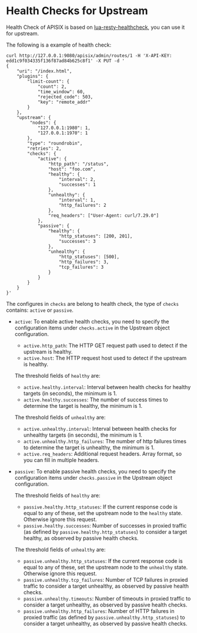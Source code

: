 <!--
#
# Licensed to the Apache Software Foundation (ASF) under one or more
# contributor license agreements.  See the NOTICE file distributed with
# this work for additional information regarding copyright ownership.
# The ASF licenses this file to You under the Apache License, Version 2.0
# (the "License"); you may not use this file except in compliance with
# the License.  You may obtain a copy of the License at
#
#     http://www.apache.org/licenses/LICENSE-2.0
#
# Unless required by applicable law or agreed to in writing, software
# distributed under the License is distributed on an "AS IS" BASIS,
# WITHOUT WARRANTIES OR CONDITIONS OF ANY KIND, either express or implied.
# See the License for the specific language governing permissions and
# limitations under the License.
#
-->

# Health Checks for Upstream

Health Check of APISIX is based on [lua-resty-healthcheck](https://github.com/Kong/lua-resty-healthcheck),
you can use it for upstream.

The following is a example of health check:

```shell
curl http://127.0.0.1:9080/apisix/admin/routes/1 -H 'X-API-KEY: edd1c9f034335f136f87ad84b625c8f1' -X PUT -d '
{
    "uri": "/index.html",
    "plugins": {
        "limit-count": {
            "count": 2,
            "time_window": 60,
            "rejected_code": 503,
            "key": "remote_addr"
        }
    },
    "upstream": {
         "nodes": {
            "127.0.0.1:1980": 1,
            "127.0.0.1:1970": 1
        },
        "type": "roundrobin",
        "retries": 2,
        "checks": {
            "active": {
                "http_path": "/status",
                "host": "foo.com",
                "healthy": {
                    "interval": 2,
                    "successes": 1
                },
                "unhealthy": {
                    "interval": 1,
                    "http_failures": 2
                },
                "req_headers": ["User-Agent: curl/7.29.0"]
            },
            "passive": {
                "healthy": {
                    "http_statuses": [200, 201],
                    "successes": 3
                },
                "unhealthy": {
                    "http_statuses": [500],
                    "http_failures": 3,
                    "tcp_failures": 3
                }
            }
        }
    }
}'
```

The configures in `checks` are belong to health check, the type of `checks`
contains: `active` or `passive`.

- `active`: To enable active health checks, you need to specify the configuration items under `checks.active` in the Upstream object configuration.

  - `active.http_path`: The HTTP GET request path used to detect if the upstream is healthy.
  - `active.host`: The HTTP request host used to detect if the upstream is healthy.

  The threshold fields of `healthy` are:
  - `active.healthy.interval`: Interval between health checks for healthy targets (in seconds), the minimum is 1.
  - `active.healthy.successes`: The number of success times to determine the target is healthy, the minimum is 1.

  The threshold fields of  `unhealthy` are:
  - `active.unhealthy.interval`: Interval between health checks for unhealthy targets (in seconds), the minimum is 1.
  - `active.unhealthy.http_failures`: The number of http failures times to determine the target is unhealthy, the minimum is 1.
  - `active.req_headers`: Additional request headers. Array format, so you can fill in multiple headers.

- `passive`: To enable passive health checks, you need to specify the configuration items under `checks.passive` in the Upstream object configuration.

  The threshold fields of `healthy` are:
  - `passive.healthy.http_statuses`: If the current response code is equal to any of these, set the upstream node to the `healthy` state. Otherwise ignore this request.
  - `passive.healthy.successes`: Number of successes in proxied traffic (as defined by `passive.healthy.http_statuses`) to consider a target healthy, as observed by passive health checks.

  The threshold fields of `unhealthy` are:
  - `passive.unhealthy.http_statuses`: If the current response code is equal to any of these, set the upstream node to the `unhealthy` state. Otherwise ignore this request.
  - `passive.unhealthy.tcp_failures`: Number of TCP failures in proxied traffic to consider a target unhealthy, as observed by passive health checks.
  - `passive.unhealthy.timeouts`: Number of timeouts in proxied traffic to consider a target unhealthy, as observed by passive health checks.
  - `passive.unhealthy.http_failures`: Number of HTTP failures in proxied traffic (as defined by `passive.unhealthy.http_statuses`) to consider a target unhealthy, as observed by passive health checks.
